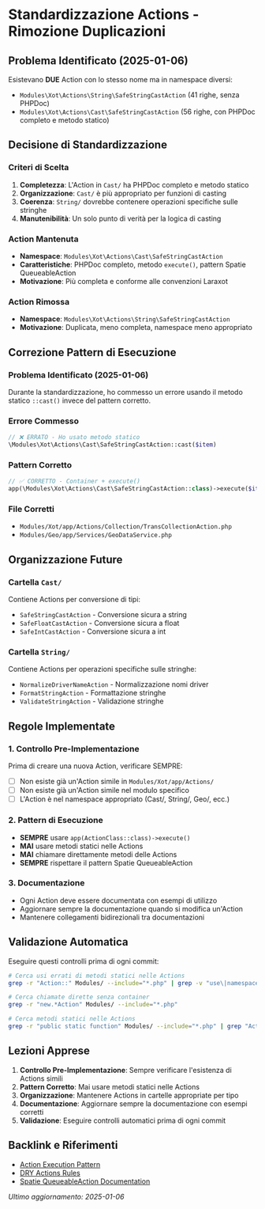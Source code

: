 # Standardizzazione Actions - Rimozione Duplicazioni

## Problema Identificato (2025-01-06)
Esistevano **DUE** Action con lo stesso nome ma in namespace diversi:
- `Modules\Xot\Actions\String\SafeStringCastAction` (41 righe, senza PHPDoc)
- `Modules\Xot\Actions\Cast\SafeStringCastAction` (56 righe, con PHPDoc completo e metodo statico)

## Decisione di Standardizzazione

### Criteri di Scelta
1. **Completezza**: L'Action in `Cast/` ha PHPDoc completo e metodo statico
2. **Organizzazione**: `Cast/` è più appropriato per funzioni di casting
3. **Coerenza**: `String/` dovrebbe contenere operazioni specifiche sulle stringhe
4. **Manutenibilità**: Un solo punto di verità per la logica di casting

### Action Mantenuta
- **Namespace**: `Modules\Xot\Actions\Cast\SafeStringCastAction`
- **Caratteristiche**: PHPDoc completo, metodo `execute()`, pattern Spatie QueueableAction
- **Motivazione**: Più completa e conforme alle convenzioni Laraxot

### Action Rimossa
- **Namespace**: `Modules\Xot\Actions\String\SafeStringCastAction`
- **Motivazione**: Duplicata, meno completa, namespace meno appropriato

## Correzione Pattern di Esecuzione

### Problema Identificato (2025-01-06)
Durante la standardizzazione, ho commesso un errore usando il metodo statico `::cast()` invece del pattern corretto.

### Errore Commesso
```php
// ❌ ERRATO - Ho usato metodo statico
\Modules\Xot\Actions\Cast\SafeStringCastAction::cast($item)
```

### Pattern Corretto
```php
// ✅ CORRETTO - Container + execute()
app(\Modules\Xot\Actions\Cast\SafeStringCastAction::class)->execute($item)
```

### File Corretti
- `Modules/Xot/app/Actions/Collection/TransCollectionAction.php`
- `Modules/Geo/app/Services/GeoDataService.php`

## Organizzazione Future

### Cartella `Cast/`
Contiene Actions per conversione di tipi:
- `SafeStringCastAction` - Conversione sicura a string
- `SafeFloatCastAction` - Conversione sicura a float
- `SafeIntCastAction` - Conversione sicura a int

### Cartella `String/`
Contiene Actions per operazioni specifiche sulle stringhe:
- `NormalizeDriverNameAction` - Normalizzazione nomi driver
- `FormatStringAction` - Formattazione stringhe
- `ValidateStringAction` - Validazione stringhe

## Regole Implementate

### 1. Controllo Pre-Implementazione
Prima di creare una nuova Action, verificare SEMPRE:
- [ ] Non esiste già un'Action simile in `Modules/Xot/app/Actions/`
- [ ] Non esiste già un'Action simile nel modulo specifico
- [ ] L'Action è nel namespace appropriato (Cast/, String/, Geo/, ecc.)

### 2. Pattern di Esecuzione
- **SEMPRE** usare `app(ActionClass::class)->execute()`
- **MAI** usare metodi statici nelle Actions
- **MAI** chiamare direttamente metodi delle Actions
- **SEMPRE** rispettare il pattern Spatie QueueableAction

### 3. Documentazione
- Ogni Action deve essere documentata con esempi di utilizzo
- Aggiornare sempre la documentazione quando si modifica un'Action
- Mantenere collegamenti bidirezionali tra documentazioni

## Validazione Automatica

Eseguire questi controlli prima di ogni commit:

```bash
# Cerca usi errati di metodi statici nelle Actions
grep -r "Action::" Modules/ --include="*.php" | grep -v "use\|namespace"

# Cerca chiamate dirette senza container
grep -r "new.*Action" Modules/ --include="*.php"

# Cerca metodi statici nelle Actions
grep -r "public static function" Modules/ --include="*.php" | grep "Action"
```

## Lezioni Apprese

1. **Controllo Pre-Implementazione**: Sempre verificare l'esistenza di Actions simili
2. **Pattern Corretto**: Mai usare metodi statici nelle Actions
3. **Organizzazione**: Mantenere Actions in cartelle appropriate per tipo
4. **Documentazione**: Aggiornare sempre la documentazione con esempi corretti
5. **Validazione**: Eseguire controlli automatici prima di ogni commit

## Backlink e Riferimenti

- [Action Execution Pattern](../.cursor/rules/action-execution-pattern.md)
- [DRY Actions Rules](../.cursor/rules/DRY-actions-rules.md)
- [Spatie QueueableAction Documentation](https://github.com/spatie/laravel-queueable-action)

*Ultimo aggiornamento: 2025-01-06* 